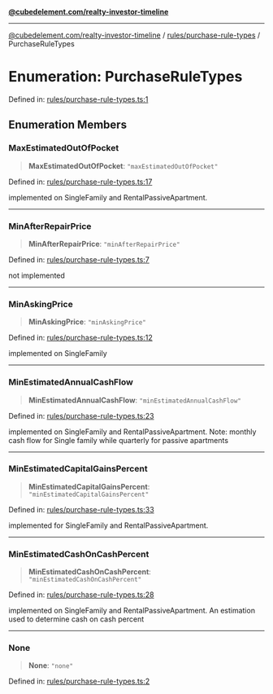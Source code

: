 [**@cubedelement.com/realty-investor-timeline**](../../../index.md)

---

[@cubedelement.com/realty-investor-timeline](../../../modules.md) / [rules/purchase-rule-types](../index.md) / PurchaseRuleTypes

# Enumeration: PurchaseRuleTypes

Defined in: [rules/purchase-rule-types.ts:1](https://github.com/kvernon/realty-investor-timeline/blob/c7446a8a5576468ac5874a2dd8323180fa97a55b/src/rules/purchase-rule-types.ts#L1)

## Enumeration Members

### MaxEstimatedOutOfPocket

> **MaxEstimatedOutOfPocket**: `"maxEstimatedOutOfPocket"`

Defined in: [rules/purchase-rule-types.ts:17](https://github.com/kvernon/realty-investor-timeline/blob/c7446a8a5576468ac5874a2dd8323180fa97a55b/src/rules/purchase-rule-types.ts#L17)

implemented on SingleFamily and RentalPassiveApartment.

---

### MinAfterRepairPrice

> **MinAfterRepairPrice**: `"minAfterRepairPrice"`

Defined in: [rules/purchase-rule-types.ts:7](https://github.com/kvernon/realty-investor-timeline/blob/c7446a8a5576468ac5874a2dd8323180fa97a55b/src/rules/purchase-rule-types.ts#L7)

not implemented

---

### MinAskingPrice

> **MinAskingPrice**: `"minAskingPrice"`

Defined in: [rules/purchase-rule-types.ts:12](https://github.com/kvernon/realty-investor-timeline/blob/c7446a8a5576468ac5874a2dd8323180fa97a55b/src/rules/purchase-rule-types.ts#L12)

implemented on SingleFamily

---

### MinEstimatedAnnualCashFlow

> **MinEstimatedAnnualCashFlow**: `"minEstimatedAnnualCashFlow"`

Defined in: [rules/purchase-rule-types.ts:23](https://github.com/kvernon/realty-investor-timeline/blob/c7446a8a5576468ac5874a2dd8323180fa97a55b/src/rules/purchase-rule-types.ts#L23)

implemented on SingleFamily and RentalPassiveApartment. Note: monthly cash flow for Single family
while quarterly for passive apartments

---

### MinEstimatedCapitalGainsPercent

> **MinEstimatedCapitalGainsPercent**: `"minEstimatedCapitalGainsPercent"`

Defined in: [rules/purchase-rule-types.ts:33](https://github.com/kvernon/realty-investor-timeline/blob/c7446a8a5576468ac5874a2dd8323180fa97a55b/src/rules/purchase-rule-types.ts#L33)

implemented for SingleFamily and RentalPassiveApartment.

---

### MinEstimatedCashOnCashPercent

> **MinEstimatedCashOnCashPercent**: `"minEstimatedCashOnCashPercent"`

Defined in: [rules/purchase-rule-types.ts:28](https://github.com/kvernon/realty-investor-timeline/blob/c7446a8a5576468ac5874a2dd8323180fa97a55b/src/rules/purchase-rule-types.ts#L28)

implemented on SingleFamily and RentalPassiveApartment. An estimation used to determine cash on cash percent

---

### None

> **None**: `"none"`

Defined in: [rules/purchase-rule-types.ts:2](https://github.com/kvernon/realty-investor-timeline/blob/c7446a8a5576468ac5874a2dd8323180fa97a55b/src/rules/purchase-rule-types.ts#L2)
